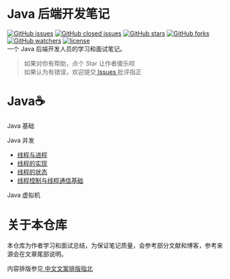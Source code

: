 # Java 后端开发笔记
[![GitHub issues](https://img.shields.io/github/issues/nekolr/java-notes.svg?style=flat-square)](https://github.com/nekolr/java-notes/issues) [![GitHub closed issues](https://img.shields.io/github/issues-closed/nekolr/java-notes.svg?style=flat-square)](https://github.com/nekolr/java-notes/issues?utf8=%E2%9C%93&q=is%3Aissue+is%3Aclosed+) [![GitHub stars](https://img.shields.io/github/stars/nekolr/java-notes.svg?style=flat-square&label=Stars)](https://github.com/nekolr/java-notes) [![GitHub forks](https://img.shields.io/github/forks/nekolr/java-notes.svg?style=flat-square&label=Fork)](https://github.com/nekolr/java-notes) [![GitHub watchers](https://img.shields.io/github/watchers/nekolr/java-notes.svg?style=flat-square&label=Watch)](https://github.com/nekolr/java-notes) [![license](https://img.shields.io/github/license/mashape/apistatus.svg?style=flat-square)](https://github.com/nekolr/java-notes/blob/master/LICENSE)   
一个 Java 后端开发人员的学习和面试笔记。  
> 如果对你有帮助，点个 Star 让作者傻乐呗  
如果认为有错误，欢迎提交[ Issues ](https://github.com/nekolr/java-notes/issues/new)批评指正  

# Java☕

Java 基础  

Java 并发  
- [线程与进程](https://github.com/nekolr/java-notes/blob/master/notes/Java%20并发.md#线程与进程)
- [线程的实现](https://github.com/nekolr/java-notes/blob/master/notes/Java%20并发.md#线程的实现)
- [线程的状态](https://github.com/nekolr/java-notes/blob/master/notes/Java%20并发.md#线程的状态)
- [线程控制与线程通信基础](https://github.com/nekolr/java-notes/blob/master/notes/Java%20并发.md#线程控制与线程通信基础)

Java 虚拟机  

# 关于本仓库

本仓库为作者学习和面试总结，为保证笔记质量，会参考部分文献和博客，参考来源会在文章尾部说明。  

内容排版参见[ 中文文案排版指北 ](https://github.com/mzlogin/chinese-copywriting-guidelines)